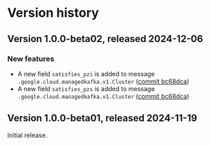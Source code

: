 # Version history

## Version 1.0.0-beta02, released 2024-12-06

### New features

- A new field `satisfies_pzi` is added to message `.google.cloud.managedkafka.v1.Cluster` ([commit bc68dca](https://github.com/googleapis/google-cloud-dotnet/commit/bc68dcac588b1123d9326d57b3baa2b0916c5cbc))
- A new field `satisfies_pzs` is added to message `.google.cloud.managedkafka.v1.Cluster` ([commit bc68dca](https://github.com/googleapis/google-cloud-dotnet/commit/bc68dcac588b1123d9326d57b3baa2b0916c5cbc))

## Version 1.0.0-beta01, released 2024-11-19

Initial release.
